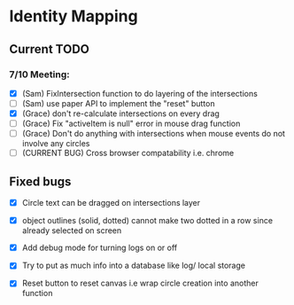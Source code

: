 # Identity Mapping

## Current TODO

### 7/10 Meeting:

  - [x] (Sam) FixIntersection function to do layering of the intersections
  - [ ] (Sam) use paper API to implement the "reset" button
  - [x] (Grace) don't re-calculate intersections on every drag
  - [ ] (Grace) Fix "activeItem is null" error in mouse drag function
  - [ ] (Grace) Don't do anything with intersections when mouse events do not involve any circles
  - [ ] (CURRENT BUG) Cross browser compatability i.e. chrome

## Fixed bugs

  - [x] Circle text can be dragged on intersections layer
  - [x] object outlines (solid, dotted) cannot make two dotted in a row since already selected on screen
  - [x] Add debug mode for turning logs on or off
  - [x] Try to put as much info into a database like log/ local storage
  - [x] Reset button to reset canvas i.e wrap circle creation into another function

